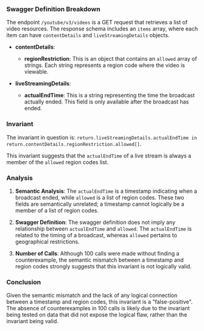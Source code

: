 ### Swagger Definition Breakdown

The endpoint `/youtube/v3/videos` is a GET request that retrieves a list of video resources. The response schema includes an `items` array, where each item can have `contentDetails` and `liveStreamingDetails` objects. 

- **contentDetails**:
  - **regionRestriction**: This is an object that contains an `allowed` array of strings. Each string represents a region code where the video is viewable.

- **liveStreamingDetails**:
  - **actualEndTime**: This is a string representing the time the broadcast actually ended. This field is only available after the broadcast has ended.

### Invariant

The invariant in question is: `return.liveStreamingDetails.actualEndTime in return.contentDetails.regionRestriction.allowed[]`.

This invariant suggests that the `actualEndTime` of a live stream is always a member of the `allowed` region codes list.

### Analysis

1. **Semantic Analysis**: The `actualEndTime` is a timestamp indicating when a broadcast ended, while `allowed` is a list of region codes. These two fields are semantically unrelated; a timestamp cannot logically be a member of a list of region codes.

2. **Swagger Definition**: The swagger definition does not imply any relationship between `actualEndTime` and `allowed`. The `actualEndTime` is related to the timing of a broadcast, whereas `allowed` pertains to geographical restrictions.

3. **Number of Calls**: Although 100 calls were made without finding a counterexample, the semantic mismatch between a timestamp and region codes strongly suggests that this invariant is not logically valid.

### Conclusion

Given the semantic mismatch and the lack of any logical connection between a timestamp and region codes, this invariant is a "false-positive". The absence of counterexamples in 100 calls is likely due to the invariant being tested on data that did not expose the logical flaw, rather than the invariant being valid.
